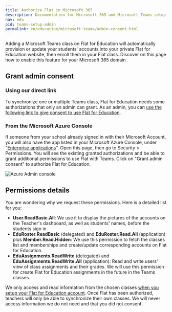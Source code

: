 ```yaml
---
title: Authorize Flat in Microsoft 365
description: Documentation for Microsoft 365 and Microsoft Teams setup
nav: edu
pid: teams-setup-admin
permalink: en/education/microsoft-teams/admin-consent.html
---
```


Adding a Microsoft Teams class on Flat for Education will automatically provision or update your students' accounts into your private Flat for Education website, then enroll them in your Flat class. Discover on this page how to enable this feature for your Microsoft 365 domain.

## Grant admin consent

### Using our direct link

To synchronize one or multiple Teams class, Flat for Education needs some authorizations that only an admin can grant. As an admin, you can [use the following link to give consent to use Flat for Education](https://flat.io/auth/azure/admin-consent).

### From the Microsoft Azure Console

If someone from your school already signed in with their Microsoft Account, you will also have the app listed in your Microsoft Azure Console, under "[Enterprise applications](https://portal.azure.com/#blade/Microsoft_AAD_IAM/StartboardApplicationsMenuBlade/AllApps)". Open this page, then go to Security > Permissions. You will see the existing granted authorizations and be able to grant additional permissions to use Flat with Teams. Click on "Grant admin consent" to authorize Flat for Education.

![Azure Admin console](/help/assets/img/edu/microsoft-azure-console-admin-consent.png)

## Permissions details

You are wondering why we request these permissions. Here is a detailed list for you:

* **User.ReadBasic.All**: We use it to display the pictures of the accounts on the Teacher's dashboard, as well as students' names, before the students sign in.
* **EduRoster.ReadBasic** (delegated) and **EduRoster.Read.All** (application) plus **Member.Read.Hidden**: We use this permission to fetch the classes list and memberships and create/update corresponding accounts on Flat for Education.
* **EduAssignments.ReadWrite** (delegated) and **EduAssignments.ReadWrite.All** (application): Read and write users' view of class assignments and their grades. We will use this permission for create Flat for Education assignments in the future in the Teams classes.

We only access and read information from the chosen classes [when you setup your Flat for Education account](/help/en/education/microsoft-teams/setup-course.html). Once Flat has been authorized, teachers will only be able to synchronize their own classes. We will never access information we do not need and that you did not consent.